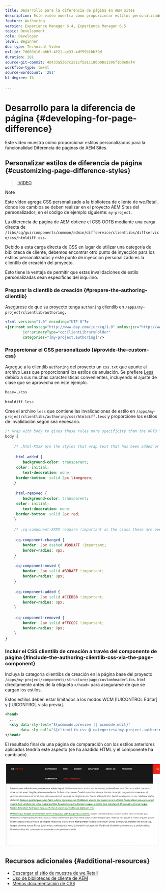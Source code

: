 ```yaml
---
title: Desarrollo para la diferencia de página en AEM Sites
description: Este vídeo muestra cómo proporcionar estilos personalizados para la funcionalidad Diferencia de páginas de AEM Sites.
feature: Authoring
version: Experience Manager 6.4, Experience Manager 6.5
topic: Development
role: Developer
level: Beginner
doc-type: Technical Video
exl-id: 7d600b16-bbb3-4f21-ae33-4df59b1bb39d
duration: 281
source-git-commit: 48433a5367c281cf5a1c106b08a1306f1b0e8ef4
workflow-type: tm+mt
source-wordcount: '281'
ht-degree: 1%

---
```


# Desarrollo para la diferencia de página {#developing-for-page-difference}

Este vídeo muestra cómo proporcionar estilos personalizados para la funcionalidad Diferencia de páginas de AEM Sites.

## Personalizar estilos de diferencia de página {#customizing-page-difference-styles}

>[!VIDEO](https://video.tv.adobe.com/v/18871?quality=12&learn=on)

>[!NOTE]
>
>Este vídeo agrega CSS personalizado a la biblioteca de cliente de we.Retail, donde los cambios se deben realizar en el proyecto AEM Sites del personalizador; en el código de ejemplo siguiente: `my-project`.

La diferencia de página de AEM obtiene el CSS OOTB mediante una carga directa de `/libs/cq/gui/components/common/admin/diffservice/clientlibs/diffservice/css/htmldiff.css`.

Debido a esta carga directa de CSS en lugar de utilizar una categoría de biblioteca de cliente, debemos encontrar otro punto de inyección para los estilos personalizados y este punto de inyección personalizado es la clientlib de creación del proyecto.

Esto tiene la ventaja de permitir que estas invalidaciones de estilo personalizadas sean específicas del inquilino.

### Preparar la clientlib de creación {#prepare-the-authoring-clientlib}

Asegúrese de que su proyecto tenga `authoring` clientlib en `/apps/my-project/clientlib/authoring.`

```xml
<?xml version="1.0" encoding="UTF-8"?>
<jcr:root xmlns:cq="http://www.day.com/jcr/cq/1.0" xmlns:jcr="http://www.jcp.org/jcr/1.0"
        jcr:primaryType="cq:ClientLibraryFolder"
        categories="[my-project.authoring]"/>
```

### Proporcionar el CSS personalizado {#provide-the-custom-css}

Agregue a la clientlib `authoring` del proyecto un `css.txt` que apunte al archivo Less que proporcionará los estilos de anulación. Se prefiere [Less](https://lesscss.org/) debido a sus muchas características convenientes, incluyendo el ajuste de clase que se aprovecha en este ejemplo.

```shell
base=./css

htmldiff.less
```

Cree el archivo `less` que contiene las invalidaciones de estilo en `/apps/my-project/clientlibs/authoring/css/htmldiff.less` y proporcione los estilos de invalidación según sea necesario.

```css
/* Wrap with body to gives these rules more specificity than the OOTB */
body {

    /* .html-XXXX are the styles that wrap text that has been added or removed */

    .html-added {
        background-color: transparent;
     color: initial;
        text-decoration: none;
     border-bottom: solid 2px limegreen;
    }

    .html-removed {
        background-color: transparent;
     color: initial;
        text-decoration: none;
     border-bottom: solid 2px red;
    }

    /* .cq-component-XXXX require !important as the class these are overriding uses it. */

    .cq-component-changed {
        border: 2px dashed #B9DAFF !important;
        border-radius: 8px;
    }
    
    .cq-component-moved {
        border: 2px solid #B9DAFF !important;
        border-radius: 8px;
    }

    .cq-component-added {
        border: 2px solid #CCEBB8 !important;
        border-radius: 8px;
    }

    .cq-component-removed {
        border: 2px solid #FFCCCC !important;
        border-radius: 8px;
    }
}
```

### Incluir el CSS clientlib de creación a través del componente de página {#include-the-authoring-clientlib-css-via-the-page-component}

Incluya la categoría clientlibs de creación en la página base del proyecto `/apps/my-project/components/structure/page/customheaderlibs.html` directamente antes de la etiqueta `</head>` para asegurarse de que se cargan los estilos.

Estos estilos deben estar limitados a los modos WCM [!UICONTROL Editar] y [!UICONTROL vista previa].

```xml
<head>
  ...
  <sly data-sly-test="${wcmmode.preview || wcmmode.edit}" 
       data-sly-call="${clientLib.css @ categories='my-project.authoring'}"/>
</head>
```

El resultado final de una página de comparación con los estilos anteriores aplicados tendría este aspecto (se ha añadido HTML y el componente ha cambiado).

![Diferencia de página](assets/page-diff.png)

## Recursos adicionales {#additional-resources}

* [Descargar el sitio de muestra de we.Retail](https://github.com/Adobe-Marketing-Cloud/aem-sample-we-retail/releases)
* [Uso de bibliotecas de cliente de AEM](https://helpx.adobe.com/es/experience-manager/6-5/sites/developing/using/clientlibs.html)
* [Menos documentación de CSS](https://lesscss.org/)
